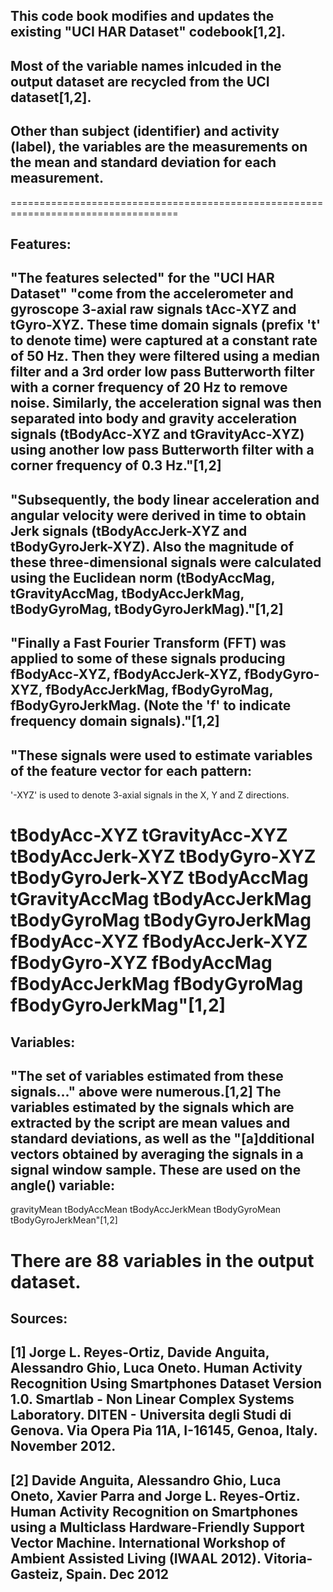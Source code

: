 ## This code book modifies and updates the existing "UCI HAR Dataset" codebook[1,2]. 

## Most of the variable names inlcuded in the output dataset are recycled from the UCI dataset[1,2].

## Other than subject (identifier) and activity (label), the variables are the measurements on the mean and standard deviation for each measurement.
===================================================================================
## Features:

## "The features selected" for the "UCI HAR Dataset" "come from the accelerometer and gyroscope 3-axial raw signals tAcc-XYZ and tGyro-XYZ. These time domain signals (prefix 't' to denote time) were captured at a constant rate of 50 Hz. Then they were filtered using a median filter and a 3rd order low pass Butterworth filter with a corner frequency of 20 Hz to remove noise. Similarly, the acceleration signal was then separated into body and gravity acceleration signals (tBodyAcc-XYZ and tGravityAcc-XYZ) using another low pass Butterworth filter with a corner frequency of 0.3 Hz."[1,2]

## "Subsequently, the body linear acceleration and angular velocity were derived in time to obtain Jerk signals (tBodyAccJerk-XYZ and tBodyGyroJerk-XYZ). Also the magnitude of these three-dimensional signals were calculated using the Euclidean norm (tBodyAccMag, tGravityAccMag, tBodyAccJerkMag, tBodyGyroMag, tBodyGyroJerkMag)."[1,2] 

## "Finally a Fast Fourier Transform (FFT) was applied to some of these signals producing fBodyAcc-XYZ, fBodyAccJerk-XYZ, fBodyGyro-XYZ, fBodyAccJerkMag, fBodyGyroMag, fBodyGyroJerkMag. (Note the 'f' to indicate frequency domain signals)."[1,2]

## "These signals were used to estimate variables of the feature vector for each pattern:  
'-XYZ' is used to denote 3-axial signals in the X, Y and Z directions.

tBodyAcc-XYZ
tGravityAcc-XYZ
tBodyAccJerk-XYZ
tBodyGyro-XYZ
tBodyGyroJerk-XYZ
tBodyAccMag
tGravityAccMag
tBodyAccJerkMag
tBodyGyroMag
tBodyGyroJerkMag
fBodyAcc-XYZ
fBodyAccJerk-XYZ
fBodyGyro-XYZ
fBodyAccMag
fBodyAccJerkMag
fBodyGyroMag
fBodyGyroJerkMag"[1,2]
=======================================================================================
## Variables:

## "The set of variables estimated from these signals..." above were numerous.[1,2] The variables estimated by the signals which are extracted by the script are mean values and standard deviations, as well as the "[a]dditional vectors obtained by averaging the signals in a signal window sample. These are used on the angle() variable:

gravityMean
tBodyAccMean
tBodyAccJerkMean
tBodyGyroMean
tBodyGyroJerkMean"[1,2]

There are 88 variables in the output dataset.
========================================================================================
## Sources:

## [1] Jorge L. Reyes-Ortiz, Davide Anguita, Alessandro Ghio, Luca Oneto. Human Activity Recognition Using Smartphones Dataset Version 1.0. Smartlab - Non Linear Complex Systems Laboratory. DITEN - Universita degli Studi di Genova. Via Opera Pia 11A, I-16145, Genoa, Italy. November 2012. 
## [2] Davide Anguita, Alessandro Ghio, Luca Oneto, Xavier Parra and Jorge L. Reyes-Ortiz. Human Activity Recognition on Smartphones using a Multiclass Hardware-Friendly Support Vector Machine. International Workshop of Ambient Assisted Living (IWAAL 2012). Vitoria-Gasteiz, Spain. Dec 2012
